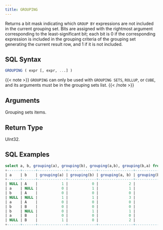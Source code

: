 ```yaml
---
title: GROUPING 
---
```


Returns a bit mask indicating which `GROUP BY` expressions are not included in the current grouping set. Bits are assigned with the rightmost argument corresponding to the least-significant bit; each bit is 0 if the corresponding expression is included in the grouping criteria of the grouping set generating the current result row, and 1 if it is not included.

## SQL Syntax

```sql
GROUPING ( expr [, expr, ...] )
```

{{< note >}}
`GROUPING` can only be used with `GROUPING SETS`, `ROLLUP`, or `CUBE`, and its arguments must be in the grouping sets list.
{{< /note >}}

## Arguments

Grouping sets items.

## Return Type

UInt32.

## SQL Examples

```sql
select a, b, grouping(a), grouping(b), grouping(a,b), grouping(b,a) from t group by grouping sets ((a,b),(a),(b), ()) ;
+------+------+-------------+-------------+----------------+----------------+
| a    | b    | grouping(a) | grouping(b) | grouping(a, b) | grouping(b, a) |
+------+------+-------------+-------------+----------------+----------------+
| NULL | A    |           1 |           0 |              2 |              1 |
| a    | NULL |           0 |           1 |              1 |              2 |
| b    | A    |           0 |           0 |              0 |              0 |
| NULL | NULL |           1 |           1 |              3 |              3 |
| a    | A    |           0 |           0 |              0 |              0 |
| b    | B    |           0 |           0 |              0 |              0 |
| b    | NULL |           0 |           1 |              1 |              2 |
| a    | B    |           0 |           0 |              0 |              0 |
| NULL | B    |           1 |           0 |              2 |              1 |
+------+------+-------------+-------------+----------------+----------------+
```